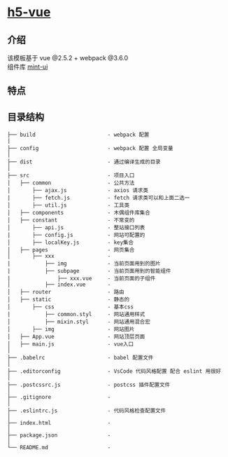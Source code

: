 
# [h5-vue](http://gitlab.gs.9188.com/caiyi.html5.public/h5-vue)




## 介绍

该模板基于 vue @2.5.2 + webpack @3.6.0  
组件库 [mint-ui](http://mint-ui.github.io/#!/zh-cn)

## 特点




## 目录结构
    
    ├── build                       - webpack 配置
    |
    ├── config                      - webpack 配置 全局变量
    │
    ├── dist                        - 通过编译生成的目录
    │
    ├── src                         - 项目入口
    │   ├── common                  - 公共方法
    │       ├── ajax.js             - axios 请求类
    |       ├── fetch.js            - fetch 请求类可以和上面二选一
    │       ├── util.js             - 工具类
    │   ├── components              - 木偶组件库集合
    │   ├── constant                - 不常变的
    │       ├── api.js              - 整站接口列表
    |       ├── config.js           - 网站可配置的
    │       ├── localKey.js         - key集合
    │   ├── pages                   - 网页集合
    │       ├── xxx                 - 
    |           ├── img             - 当前页面用到的图片
    |           ├── subpage         - 当前页面用到的智能组件
    |               ├── xxx.vue     - 当前页面的子组件
    │           ├── index.vue       - 
    │   ├── router                  - 路由
    │   ├── static                  - 静态的
    │       ├── css                 - 基本css
    |           ├── common.styl     - 网站通用样式
    │           ├── mixin.styl      - 网站通用混合宏
    │       ├── img                 - 网站图片
    │   ├── App.vue                 - 网站顶层页面
    │   ├── main.js                 - vue入口
    │
    ├── .babelrc                    - babel 配置文件
    │
    ├── .editorconfig               - VsCode 代码风格配置 配合 eslint 用很好
    │
    ├── .postcssrc.js               - postcss 插件配置文件
    │
    ├── .gitignore                  - 
    │
    ├── .eslintrc.js                - 代码风格检查配置文件
    │
    ├── index.html                  - 
    │
    ├── package.json                - 
    │ 
	└── README.md                   -     



